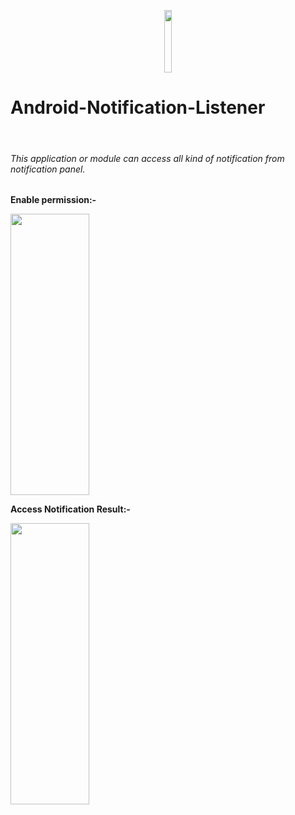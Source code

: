 <p align="center">
  <img src="https://github.com/Suvam-Dawn/Android-Notification-Listener/blob/master/app/src/main/res/drawable/notification.png"width="15%;" height="100px;"/><br/>
   <b><h1>Android-Notification-Listener</h1><br/><h6>This application or module can access all kind of notification from notification panel.</h6></b>
</p>
<p><b>Enable permission:- </b></p>
<img src="https://github.com/Suvam-Dawn/Android-Notification-Listener/blob/master/image/Notification%20Access%20Settings.jpeg" width="50%;" height="450px;"/><br/>
<p><b>Access Notification Result:- </b></p>
<img src="https://github.com/Suvam-Dawn/Android-Notification-Listener/blob/master/image/UI.jpeg" width="50%;" height="450px;"/><br/>
